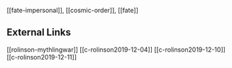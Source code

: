 [[fate-impersonal]], [[cosmic-order]], [[fate]]

## External Links
[[rolinson-mythlingwar]]
[[c-rolinson2019-12-04]]
[[c-rolinson2019-12-10]]
[[c-rolinson2019-12-11]]